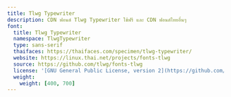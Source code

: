 ```yaml
---
title: Tlwg Typewriter
description: CDN ฟอนต์ Tlwg Typewriter ใช้ฟรี และ CDN ฟอนต์ไทยอื่นๆ
font:
  title: Tlwg Typewriter
  namespace: TlwgTypewriter
  type: sans-serif
  thaifaces: https://thaifaces.com/specimen/tlwg-typewriter/
  website: https://linux.thai.net/projects/fonts-tlwg
  source: https://github.com/tlwg/fonts-tlwg
  license: '[GNU General Public License, version 2](https://github.com/tlwg/fonts-tlwg/blob/master/COPYING)'
  weight:
    weight: [400, 700]
---
```


<div></div>
